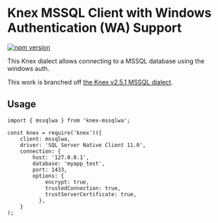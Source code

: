 # Knex MSSQL Client with Windows Authentication (WA) Support

[![npm version](https://img.shields.io/badge/npm-v1.0.2-blue)](https://npmjs.org/package/knex-mssqlwa)

This Knex dialect allows connecting to a MSSQL database using the windows auth.

This work is branched off [the Knex v2.5.1 MSSQL dialect](https://github.com/knex/knex/tree/2.5.1/lib/dialects/mssql).

## Usage

```
import { mssqlwa } from 'knex-mssqlwa';

const knex = require('knex')({
    client: mssqlwa,
    driver: 'SQL Server Native Client 11.0',
    connection: {
        host: '127.0.0.1',
        database: 'myapp_test',
        port: 1433,
        options: {
            encrypt: true,
            trustedConnection: true,
            trustServerCertificate: true,
          },
    }
);
```

